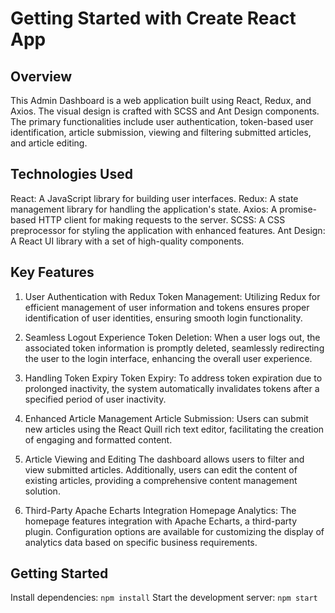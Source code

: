 # Getting Started with Create React App

## Overview

This Admin Dashboard is a web application built using React, Redux, and Axios. The visual design is crafted with SCSS and Ant Design components. The primary functionalities include user authentication, token-based user identification, article submission, viewing and filtering submitted articles, and article editing.

## Technologies Used

React: A JavaScript library for building user interfaces.
Redux: A state management library for handling the application's state. Axios: A promise-based HTTP client for making requests to the server.
SCSS: A CSS preprocessor for styling the application with enhanced features.
Ant Design: A React UI library with a set of high-quality components.

## Key Features

1. User Authentication with Redux
   Token Management:
   Utilizing Redux for efficient management of user information and tokens ensures proper identification of user identities, ensuring smooth login functionality.
2. Seamless Logout Experience
   Token Deletion:
   When a user logs out, the associated token information is promptly deleted, seamlessly redirecting the user to the login interface, enhancing the overall user experience.
3. Handling Token Expiry
   Token Expiry:
   To address token expiration due to prolonged inactivity, the system automatically invalidates tokens after a specified period of user inactivity.
4. Enhanced Article Management
   Article Submission:
   Users can submit new articles using the React Quill rich text editor, facilitating the creation of engaging and formatted content.

5. Article Viewing and Editing
   The dashboard allows users to filter and view submitted articles. Additionally, users can edit the content of existing articles, providing a comprehensive content management solution.

6. Third-Party Apache Echarts Integration
   Homepage Analytics:
   The homepage features integration with Apache Echarts, a third-party plugin. Configuration options are available for customizing the display of analytics data based on specific business requirements.

## Getting Started

Install dependencies: `npm install`
Start the development server: `npm start`
